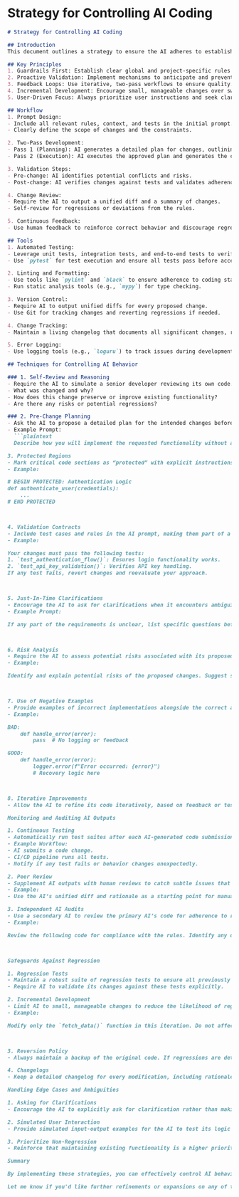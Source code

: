 
# Strategy for Controlling AI Coding

```markdown
# Strategy for Controlling AI Coding

## Introduction
This document outlines a strategy to ensure the AI adheres to established rules, avoids regressions, and delivers high-quality, maintainable code. By implementing robust safeguards, feedback loops, and proactive validation, we can effectively manage AI behavior.

## Key Principles
1. Guardrails First: Establish clear global and project-specific rules to constrain AI output.
2. Proactive Validation: Implement mechanisms to anticipate and prevent errors before they occur.
3. Feedback Loops: Use iterative, two-pass workflows to ensure quality.
4. Incremental Development: Encourage small, manageable changes over sweeping modifications.
5. User-Driven Focus: Always prioritize user instructions and seek clarifications when needed.

## Workflow
1. Prompt Design:
- Include all relevant rules, context, and tests in the initial prompt.
- Clearly define the scope of changes and the constraints.

2. Two-Pass Development:
- Pass 1 (Planning): AI generates a detailed plan for changes, outlining the scope, risks, and approach
- Pass 2 (Execution): AI executes the approved plan and generates the code.

3. Validation Steps:
- Pre-change: AI identifies potential conflicts and risks.
- Post-change: AI verifies changes against tests and validates adherence to specifications.

4. Change Review:
- Require the AI to output a unified diff and a summary of changes.
- Self-review for regressions or deviations from the rules.

5. Continuous Feedback:
- Use human feedback to reinforce correct behavior and discourage regressions.

## Tools
1. Automated Testing:
- Leverage unit tests, integration tests, and end-to-end tests to verify code changes automatically.
- Use `pytest` for test execution and ensure all tests pass before accepting changes.

2. Linting and Formatting:
- Use tools like `pylint` and `black` to ensure adherence to coding standards.
- Run static analysis tools (e.g., `mypy`) for type checking.

3. Version Control:
- Require AI to output unified diffs for every proposed change.
- Use Git for tracking changes and reverting regressions if needed.

4. Change Tracking:
- Maintain a living changelog that documents all significant changes, reasons, and impacts.

5. Error Logging:
- Use logging tools (e.g., `loguru`) to track issues during development and runtime.

## Techniques for Controlling AI Behavior

### 1. Self-Review and Reasoning
- Require the AI to simulate a senior developer reviewing its own code. Ask it to answer:
- What was changed and why?
- How does this change preserve or improve existing functionality?
- Are there any risks or potential regressions?

### 2. Pre-Change Planning
- Ask the AI to propose a detailed plan for the intended changes before writing any code.
- Example Prompt:
  ```plaintext
  Describe how you will implement the requested functionality without affecting existing features. Highlight potential risks and how you will address them.

3. Protected Regions
- Mark critical code sections as “protected” with explicit instructions not to modify them unless explicitly approved.
- Example:

# BEGIN PROTECTED: Authentication Logic
def authenticate_user(credentials):
    ...
# END PROTECTED



4. Validation Contracts
- Include test cases and rules in the AI prompt, making them part of a “contract.”
- Example:

Your changes must pass the following tests:
1. `test_authentication_flow()`: Ensures login functionality works.
2. `test_api_key_validation()`: Verifies API key handling.
If any test fails, revert changes and reevaluate your approach.



5. Just-In-Time Clarifications
- Encourage the AI to ask for clarifications when it encounters ambiguity in the instructions or rules.
- Example Prompt:

If any part of the requirements is unclear, list specific questions before proceeding.



6. Risk Analysis
- Require the AI to assess potential risks associated with its proposed changes.
- Example:

Identify and explain potential risks of the proposed changes. Suggest steps to mitigate these risks.



7. Use of Negative Examples
- Provide examples of incorrect implementations alongside the correct approach to reinforce desirable behavior.
- Example:

BAD:
    def handle_error(error):
        pass  # No logging or feedback

GOOD:
    def handle_error(error):
        logger.error(f"Error occurred: {error}")
        # Recovery logic here



8. Iterative Improvements
- Allow the AI to refine its code iteratively, based on feedback or test results, to achieve the desired outcome without introducing regressions.

Monitoring and Auditing AI Outputs

1. Continuous Testing
- Automatically run test suites after each AI-generated code submission to detect regressions early.
- Example Workflow:
- AI submits a code change.
- CI/CD pipeline runs all tests.
- Notify if any test fails or behavior changes unexpectedly.

2. Peer Review
- Supplement AI outputs with human reviews to catch subtle issues that tests or rules may not detect.
- Example:
- Use the AI’s unified diff and rationale as a starting point for manual code review.

3. Independent AI Audits
- Use a secondary AI to review the primary AI’s code for adherence to rules, guidelines, and specifications.
- Example:

Review the following code for compliance with the rules. Identify any deviations and suggest corrections.



Safeguards Against Regression

1. Regression Tests
- Maintain a robust suite of regression tests to ensure all previously working functionality remains intact.
- Require AI to validate its changes against these tests explicitly.

2. Incremental Development
- Limit AI to small, manageable changes to reduce the likelihood of regressions.
- Example:

Modify only the `fetch_data()` function in this iteration. Do not affect other parts of the codebase.



3. Reversion Policy
- Always maintain a backup of the original code. If regressions are detected, revert to the previous stable version.

4. Changelogs
- Keep a detailed changelog for every modification, including rationale, impacted areas, and validation results.

Handling Edge Cases and Ambiguities

1. Asking for Clarifications
- Encourage the AI to explicitly ask for clarification rather than making assumptions about ambiguous instructions.

2. Simulated User Interaction
- Provide simulated input-output examples for the AI to test its logic against edge cases.

3. Prioritize Non-Regression
- Reinforce that maintaining existing functionality is a higher priority than introducing new features.

Summary

By implementing these strategies, you can effectively control AI behavior, minimize regressions, and ensure high-quality, maintainable code. This layered approach combines automated safeguards, proactive validation, and iterative feedback loops to create a robust development workflow.

Let me know if you'd like further refinements or expansions on any of the sections!

